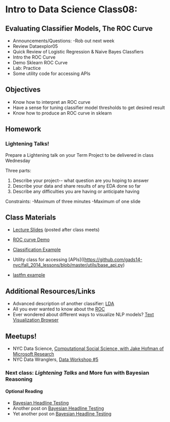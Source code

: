 Intro to Data Science Class08: 
=======

## Evaluating Classifier Models, The ROC Curve

- Announcements/Questions: 
  	-Rob out next week
- Review Dataexplor05
- Quick Review of Logistic Regression & Naive Bayes Classfiers
- Intro the ROC Curve
- Demo Sklearn ROC Curve
- Lab: Practice
- Some utility code for accessing APIs

## Objectives

* Know how to interpret an ROC curve
* Have a sense for tuning classifier model thresholds to get desired result
* Know how to produce an ROC curve in sklearn

## Homework

### Lightening Talks!

Prepare a Lightening talk on your Term Project to be delivered in class Wednesday

Three parts:
1. Describe your project-- what question are you hoping to answer
2. Describe your data and share results of any EDA done so far
3. Describe any difficulties you are having or anticipate having

Constraints:
-Maximum of three minutes
-Maximum of one slide

## Class Materials

* [Lecture Slides](https://github.com/gads14-nyc/fall_2014_lessons/blob/master/09_roc/class09.pdf) (posted after class meets)
* [ROC curve Demo](http://nbviewer.ipython.org/github/gads14-nyc/fall_2014_lessons/blob/master/09_roc/lab/example_roc.ipynb)
* [Classification Example](http://nbviewer.ipython.org/github/gads14-nyc/fall_2014_lessons/blob/master/08_bayes/lab/student_loan_classifier.ipynb)

* Utility class for accessing [APIs]((https://github.com/gads14-nyc/fall_2014_lessons/blob/master/utils/base_api.py)
 - [lastfm example](https://github.com/gads14-nyc/fall_2014_lessons/blob/master/utils/lastfm_api.py)


## Additional Resources/Links

* Advanced description of another classifier: [LDA](http://sebastianraschka.com/Articles/2014_python_lda.html)
* All you ever wanted to know about the [ROC](https://cours.etsmtl.ca/sys828/REFS/A1/Fawcett_PRL2006.pdf)
* Ever wondered about different ways to visualize NLP models? [Text Visualization Browser](http://textvis.lnu.se/)

## Meetups!

* NYC Data Science, [Computational Social Science, with Jake Hofman of Microsoft Research](http://www.meetup.com/NYC-Data-Science/events/214025742/)
* NYC Data Wranglers, [Data Workshop #5](http://www.meetup.com/NYC-Data-Wranglers/events/214469842/)

### Next class: *Lightening Talks* and More fun with Bayesian Reasoning

#### Optional Reading

* [Bayesian Headline Testing](http://jeroenjanssens.com/2013/08/18/bayesian-headline-testing-at-visual-revenue.html)
* Another post on [Bayesian Headline Testing](http://developers.lyst.com/data/2014/05/10/bayesian-ab-testing/)
* Yet another post on [Bayesian Headline Testing](http://www.bayesianwitch.com/blog/2014/bayesian_ab_test.html)